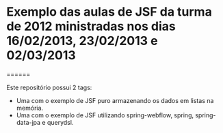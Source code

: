 # Exemplo das aulas de JSF da turma de 2012 ministradas nos dias 16/02/2013, 23/02/2013 e 02/03/2013
======

Este repositório possui 2 tags: 
* Uma com o exemplo de JSF puro armazenando os dados em listas na memória.
* Uma com o exemplo de JSF utilizando spring-webflow, spring, spring-data-jpa e querydsl.

